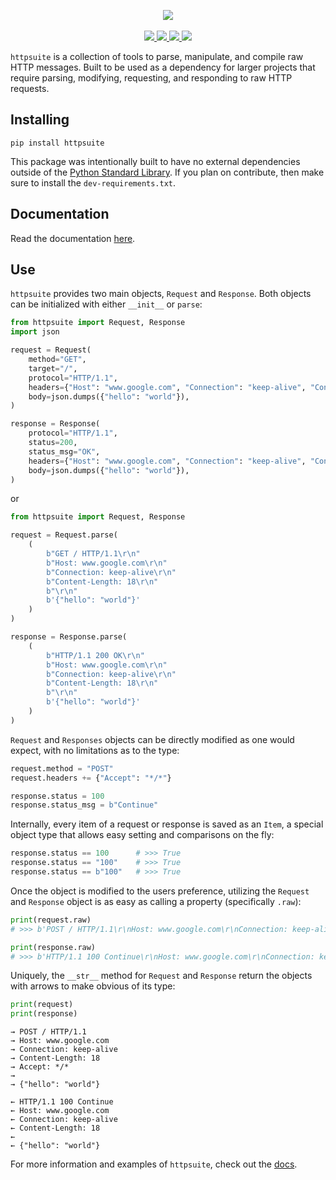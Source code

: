 <p align="center">

  <img src="https://i.imgur.com/LnNDqEE.png">
  <br><br>
  <a href="https://travis-ci.com/synchronizing/httpsuite">
    <img src="https://travis-ci.com/shades-sh/httpsuite.svg?branch=master">
  </a>

  <a href="https://synchronizing.github.io/httpsuite/">
    <img src="https://readthedocs.org/projects/pip/badge/?version=latest&style=flat">
  </a>

  <a href="https://coveralls.io/github/synchronizing/httpsuite?branch=master">
    <img src="https://coveralls.io/repos/github/synchronizing/httpsuite/badge.svg?branch=master">
  </a>

  <a href="https://opensource.org/licenses/MIT">
    <img src="https://img.shields.io/badge/License-MIT-yellow.svg">
  </a>
</p>

`httpsuite` is a collection of tools to parse, manipulate, and compile raw HTTP messages. Built to be used as a dependency for larger projects that require parsing, modifying, requesting, and responding to raw HTTP requests.

## Installing

```
pip install httpsuite
```

This package was intentionally built to have no external dependencies outside of the [Python Standard Library](https://docs.python.org/3/library/). If you plan on contribute, then make sure to install the `dev-requirements.txt`.

## Documentation

Read the documentation [here](https://shades-sh.github.io/httpsuite/).

## Use

`httpsuite` provides two main objects, `Request` and `Response`. Both objects can be initialized with either `__init__` or `parse`:

```python
from httpsuite import Request, Response
import json

request = Request(
    method="GET",
    target="/",
    protocol="HTTP/1.1",
    headers={"Host": "www.google.com", "Connection": "keep-alive", "Content-Length": "18"},
    body=json.dumps({"hello": "world"}),
)

response = Response(
    protocol="HTTP/1.1",
    status=200,
    status_msg="OK",
    headers={"Host": "www.google.com", "Connection": "keep-alive", "Content-Length": "18"},
    body=json.dumps({"hello": "world"}),
)
```

or

```python
from httpsuite import Request, Response

request = Request.parse(
    (
        b"GET / HTTP/1.1\r\n"
        b"Host: www.google.com\r\n"
        b"Connection: keep-alive\r\n"
        b"Content-Length: 18\r\n"
        b"\r\n"
        b'{"hello": "world"}'
    )
)

response = Response.parse(
    (
        b"HTTP/1.1 200 OK\r\n"
        b"Host: www.google.com\r\n"
        b"Connection: keep-alive\r\n"
        b"Content-Length: 18\r\n"
        b"\r\n"
        b'{"hello": "world"}'
    )
)
```

`Request` and `Responses` objects can be directly modified as one would expect, with no limitations as to the type:

```python
request.method = "POST"
request.headers += {"Accept": "*/*"}

response.status = 100
response.status_msg = b"Continue"
```

Internally, every item of a request or response is saved as an `Item`, a special object type that allows easy setting and comparisons on the fly:

```python
response.status == 100      # >>> True
response.status == "100"    # >>> True
response.status == b"100"   # >>> True
```

Once the object is modified to the users preference, utilizing the `Request` and `Response` object is as easy as calling a property (specifically `.raw`):

```python
print(request.raw)
# >>> b'POST / HTTP/1.1\r\nHost: www.google.com\r\nConnection: keep-alive\r\nContent-Length: 18\r\nAccept: */*\r\n\r\n{"hello": "world"}'

print(response.raw)
# >>> b'HTTP/1.1 100 Continue\r\nHost: www.google.com\r\nConnection: keep-alive\r\nContent-Length: 18\r\n\r\n{"hello": "world"}'
```

Uniquely, the `__str__` method for `Request` and `Response` return the objects with arrows to make obvious of its type:

```python
print(request)
print(response)
```

```
→ POST / HTTP/1.1
→ Host: www.google.com
→ Connection: keep-alive
→ Content-Length: 18
→ Accept: */*
→
→ {"hello": "world"}

← HTTP/1.1 100 Continue
← Host: www.google.com
← Connection: keep-alive
← Content-Length: 18
←
← {"hello": "world"}
```

For more information and examples of `httpsuite`, check out the [docs](https://synchronizing.github.io/httpsuite/).
